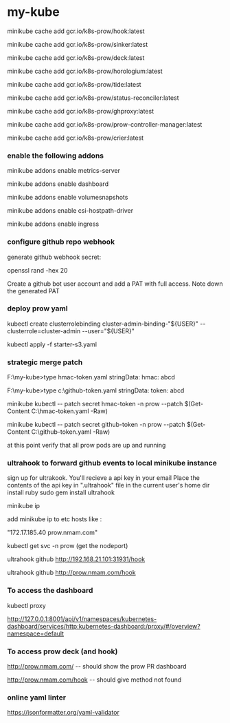 # my-kube

minikube cache add gcr.io/k8s-prow/hook:latest

minikube cache add gcr.io/k8s-prow/sinker:latest

minikube cache add gcr.io/k8s-prow/deck:latest

minikube cache add gcr.io/k8s-prow/horologium:latest

minikube cache add gcr.io/k8s-prow/tide:latest

minikube cache add gcr.io/k8s-prow/status-reconciler:latest

minikube cache add gcr.io/k8s-prow/ghproxy:latest

minikube cache add gcr.io/k8s-prow/prow-controller-manager:latest

minikube cache add gcr.io/k8s-prow/crier:latest

### enable the following addons

minikube addons enable metrics-server

minikube addons enable dashboard

minikube addons enable volumesnapshots

minikube addons enable csi-hostpath-driver

minikube addons enable ingress

### configure github repo webhook

generate github webhook secret:

openssl rand -hex 20

Create a github bot user account and add a PAT with full access. Note down the generated PAT

### deploy prow yaml

kubectl create clusterrolebinding cluster-admin-binding-"${USER}" --clusterrole=cluster-admin --user="${USER}"

kubectl apply -f starter-s3.yaml

### strategic merge patch

F:\my-kube>type hmac-token.yaml
stringData:
  hmac: abcd

F:\my-kube>type c:\github-token.yaml
stringData:
  token: abcd

minikube kubectl -- patch secret hmac-token -n prow --patch $(Get-Content C:\hmac-token.yaml -Raw)

minikube kubectl -- patch secret github-token -n prow --patch $(Get-Content C:\github-token.yaml -Raw)

at this point verify that all prow pods are up and running

### ultrahook to forward github events to local minikube instance

sign up for ultrakook. You'll recieve a api key in your email
Place the contents of the api key in ".ultrahook" file in the current user's home dir
install ruby
sudo gem install ultrahook

minikube ip

add minikube ip to etc hosts like :

"172.17.185.40 prow.nmam.com"

kubectl get svc -n prow (get the nodeport)

ultrahook github http://192.168.21.101:31931/hook

ultrahook github http://prow.nmam.com/hook

### To access the dashboard
 
kubectl proxy

http://127.0.0.1:8001/api/v1/namespaces/kubernetes-dashboard/services/http:kubernetes-dashboard:/proxy/#/overview?namespace=default

### To access prow deck (and hook)

http://prow.nmam.com/  -- should show the prow PR dashboard

http://prow.nmam.com/hook   -- should give method not found


### online yaml linter
https://jsonformatter.org/yaml-validator
